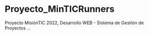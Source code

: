 # Proyecto_MinTICRunners
Proyecto MisiónTIC 2022, Desarrollo WEB - Sistema de Gestión de Proyectos
...
